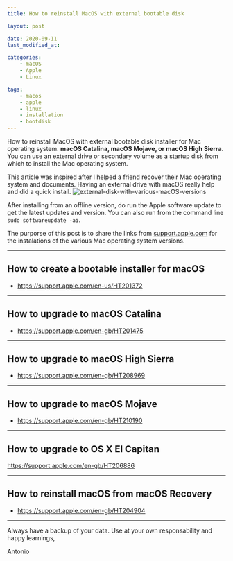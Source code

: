 ```yaml
---
title: How to reinstall MacOS with external bootable disk

layout: post

date: 2020-09-11
last_modified_at:

categories:
    - macOS
    - Apple
    - Linux

tags:
    - macos
    - apple
    - linux
    - installation
    - bootdisk
---
```


How to reinstall MacOS with external bootable disk installer for Mac operating system. **macOS Catalina, macOS Mojave, or macOS High Sierra**. You can use an external drive or secondary volume as a startup disk from which to install the Mac operating system.

This article was inspired after I helped a friend recover their Mac operating system and documents. Having an external drive with macOS really help and did a quick install. ![external-disk-with-various-macOS-versions](/assets/images/external-disk-with-various-macOS-versions.jpg "external-disk-with-various-macOS-versions")


After installing from an offline version, do run the Apple software update to get the latest updates and version. You can also run from the command line `sudo softwareupdate -ai`.


The purporse of this post is to share the links from [support.apple.com](https://support.apple.com/) for the instalations of the various Mac operating system versions.

---

## How to create a bootable installer for macOS

* <https://support.apple.com/en-us/HT201372>

---

## How to upgrade to macOS Catalina

* <https://support.apple.com/en-gb/HT201475>

---

## How to upgrade to macOS High Sierra

* <https://support.apple.com/en-gb/HT208969>

---

## How to upgrade to macOS Mojave

* https://support.apple.com/en-gb/HT210190

---

## How to upgrade to OS X El Capitan

<https://support.apple.com/en-gb/HT206886>

---

## How to reinstall macOS from macOS Recovery

* <https://support.apple.com/en-gb/HT204904>

---


Always have a backup of your data. Use at your own responsability and happy learnings,

Antonio

